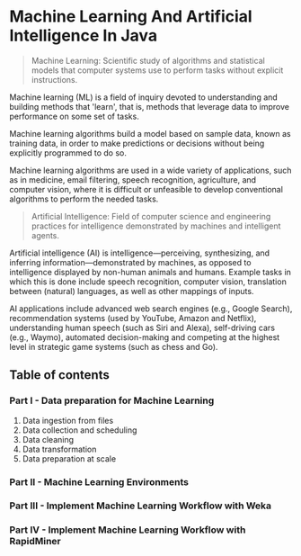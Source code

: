 # Machine Learning And Artificial Intelligence In Java

> Machine Learning: Scientific study of algorithms and statistical models that computer systems use to perform tasks
> without explicit instructions.

Machine learning (ML) is a field of inquiry devoted to understanding and building methods that 'learn', that is, methods
that leverage data to improve performance on some set of tasks.

Machine learning algorithms build a model based on sample data, known as training data, in order to make predictions or
decisions without being explicitly programmed to do so.

Machine learning algorithms are used in a wide variety of applications, such as in medicine, email filtering, speech
recognition, agriculture, and computer vision, where it is difficult or unfeasible to develop conventional algorithms to
perform the needed tasks.

> Artificial Intelligence: Field of computer science and engineering practices for intelligence demonstrated by
> machines and intelligent agents.

Artificial intelligence (AI) is intelligence—perceiving, synthesizing, and inferring information—demonstrated by
machines, as opposed to intelligence displayed by non-human animals and humans. Example tasks in which this is done
include speech recognition, computer vision, translation between (natural) languages, as well as other mappings of
inputs.

AI applications include advanced web search engines (e.g., Google Search), recommendation systems (used by YouTube,
Amazon and Netflix), understanding human speech (such as Siri and Alexa), self-driving cars (e.g., Waymo), automated
decision-making and competing at the highest level in strategic game systems (such as chess and Go).

## Table of contents

### Part I - Data preparation for Machine Learning

1. Data ingestion from files
2. Data collection and scheduling
3. Data cleaning
4. Data transformation
5. Data preparation at scale

### Part II - Machine Learning Environments

### Part III - Implement Machine Learning Workflow with Weka

### Part IV - Implement Machine Learning Workflow with RapidMiner



